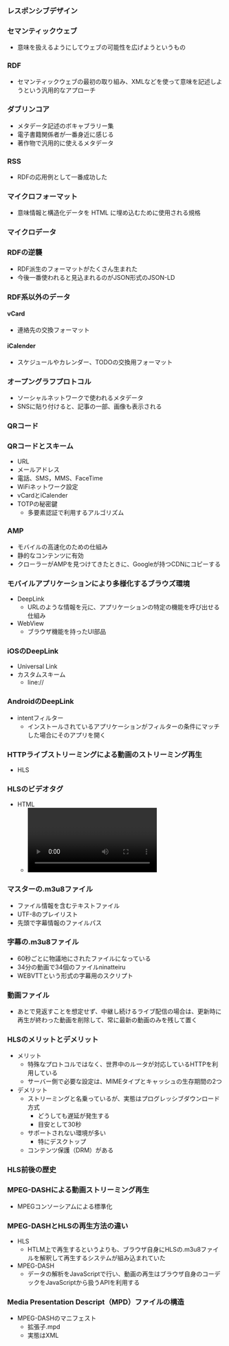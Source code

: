 ### レスポンシブデザイン
### セマンティックウェブ
- 意味を扱えるようにしてウェブの可能性を広げようというもの
### RDF
- セマンティックウェブの最初の取り組み、XMLなどを使って意味を記述しようという汎用的なアプローチ
### ダブリンコア
- メタデータ記述のボキャブラリー集
- 電子書籍関係者が一番身近に感じる
- 著作物で汎用的に使えるメタデータ
### RSS
- RDFの応用例として一番成功した
### マイクロフォーマット
- 意味情報と構造化データを HTML に埋め込むために使用される規格
### マイクロデータ
### RDFの逆襲
- RDF派生のフォーマットがたくさん生まれた
- 今後一番使われると見込まれるのがJSON形式のJSON-LD
### RDF系以外のデータ
#### vCard
- 連絡先の交換フォーマット
#### iCalender
- スケジュールやカレンダー、TODOの交換用フォーマット
### オープングラフプロトコル
- ソーシャルネットワークで使われるメタデータ
- SNSに貼り付けると、記事の一部、画像も表示される
### QRコード
### QRコードとスキーム
- URL
- メールアドレス
- 電話、SMS，MMS、FaceTime
- WiFiネットワーク設定
- vCardとiCalender
- TOTPの秘密鍵
    - 多要素認証で利用するアルゴリズム
### AMP
- モバイルの高速化のための仕組み
- 静的なコンテンツに有効
- クローラーがAMPを見つけてきたときに、Googleが持つCDNにコピーする
### モバイルアプリケーションにより多様化するブラウズ環境
- DeepLink
    - URLのような情報を元に、アプリケーションの特定の機能を呼び出せる仕組み
- WebView
    - ブラウザ機能を持ったUI部品
### iOSのDeepLink
- Universal Link
- カスタムスキーム
    - line://
### AndroidのDeepLink
- intentフィルター
    - インストールされているアプリケーションがフィルターの条件にマッチした場合にそのアプリを開く
### HTTPライブストリーミングによる動画のストリーミング再生
- HLS
### HLSのビデオタグ
- HTML
    - <video>タグ
### マスターの.m3u8ファイル
- ファイル情報を含むテキストファイル
- UTF-8のプレイリスト
- 先頭で字幕情報のファイルパス
### 字幕の.m3u8ファイル
- 60秒ごとに物議地にされたファイルになっている
- 34分の動画で34個のファイルninatteiru 
- WEBVTTという形式の字幕用のスクリプト
### 動画ファイル
- あとで見返すことを想定せず、中継し続けるライブ配信の場合は、更新時に再生が終わった動画を削除して、常に最新の動画のみを残して置く
### HLSのメリットとデメリット
- メリット
    - 特殊なプロトコルではなく、世界中のルータが対応しているHTTPを利用している
    - サーバー側で必要な設定は、MIMEタイプとキャッシュの生存期間の2つ
- デメリット
    - ストリーミングと名乗っているが、実態はプログレッシブダウンロード方式
        - どうしても遅延が発生する
        - 目安として30秒
    - サポートされない環境が多い
        - 特にデスクトップ
    - コンテンツ保護（DRM）がある
### HLS前後の歴史
### MPEG-DASHによる動画ストリーミング再生
- MPEGコンソーシアムによる標準化
### MPEG-DASHとHLSの再生方法の違い
- HLS
    - HTLM上で再生するというよりも、ブラウザ自身にHLSの.m3u8ファイルを解釈して再生するシステムが組み込まれていた
- MPEG-DASH
    - データの解析をJavaScriptで行い、動画の再生はブラウザ自身のコーデックをJavaScriptから扱うAPIを利用する
### Media Presentation Descript（MPD）ファイルの構造
- MPEG-DASHのマニフェスト
    - 拡張子.mpd
    - 実態はXML
